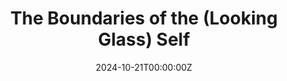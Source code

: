 ---
title: "The Boundaries of the (Looking Glass) Self"
authors:
- Ann Haberman
- Susana Carmona
- Diana Tamir
- Michael Gilead

date: "2024-10-21T00:00:00Z"
doi: ""
publishDate: "2024-10-21T00:00:00Z"
publication_types: ["3"]
publication: "In *Social Psychological and Personality Science*"
tags:
- Otros
featured: false
#links:
#- name: Enlace al artículo
#  url: https://www.nature.com/articles/s41593-023-01513-2
---